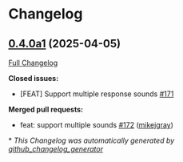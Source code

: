 # Changelog

## [0.4.0a1](https://github.com/OpenVoiceOS/ovos-dinkum-listener/tree/0.4.0a1) (2025-04-05)

[Full Changelog](https://github.com/OpenVoiceOS/ovos-dinkum-listener/compare/0.3.8...0.4.0a1)

**Closed issues:**

- \[FEAT\] Support multiple response sounds [\#171](https://github.com/OpenVoiceOS/ovos-dinkum-listener/issues/171)

**Merged pull requests:**

- feat: support multiple sounds [\#172](https://github.com/OpenVoiceOS/ovos-dinkum-listener/pull/172) ([mikejgray](https://github.com/mikejgray))



\* *This Changelog was automatically generated by [github_changelog_generator](https://github.com/github-changelog-generator/github-changelog-generator)*
